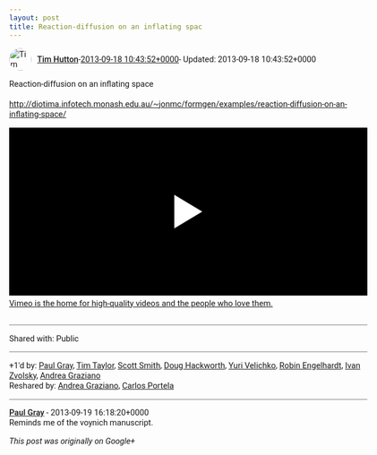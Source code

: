 ```yaml
---
layout: post
title: Reaction-diffusion on an inflating spac
---
```


<html><head><meta charset="utf-8"><title>Reaction-diffusion on an inflating space&lt;br&gt;&lt;br&gt;&lt;a rel=&quot;nofollow&quot; target=&quot;_bl...</title><style>body {font: 11pt Roboto, Arial, sans-serif; max-width: 640px; margin: 24px;}.author-photo {border-radius: 50%; margin-right: 10px; width: 40px;}.author {font-weight: 500;}.main-content {margin: 15px 0 15px;}.post-title {font-weight: bold;}.location {display: block; margin-top: 15px;}.location img {float: left; margin-right: 5px; width: 20px;}.media-link {display: inline-block; max-width: 100%; vertical-align: top;}.media-link p {margin-top: 5px; max-height: 4em; overflow: scroll;}.media {max-height: 100vh; max-width: 100%;}.video-placeholder {background: black; display: flex; height: 300px; max-width: 100%; width: 640px;}.play-icon {border-bottom: 30px solid transparent; border-left: 50px solid white; border-top: 30px solid transparent; color: white; margin: auto;}.album {max-height: 800px; overflow: scroll; width: calc(100vw - 48px);}.album .media-link {margin-right: 5px; max-width: 250px;}.album .media {max-height: 250px;}.link-embed {border-top: 1px solid lightgrey; display: block; margin-top: 20px;}.link-embed img {max-width: 100%;}.inline-link-embed {display: block;}.inline-link-embed img {vertical-align: middle;}.link-title {display: inline-block; font-size: medium; font-weight: 300; padding-left: 1em;}.reshare-attribution {display: block; font-weight: bold; margin-bottom: 10px;}.poll-image {margin-bottom: 5px; max-height: 300px; max-width: 500px;}.poll-choice {align-items: center; display: flex; margin-bottom: 5px; max-width: 500px;}.poll-choice-percentage {background-color: lightblue; height: 100%; left: 0; position: absolute; z-index: -1;}.poll-choice-selected {margin-right: 5px;}.poll-choice-results {border: 1px solid lightgray; border-radius: 5px; display: flex; line-height: 40px; overflow: hidden; padding: 0 8px; position: relative;}.poll-choice-results, .poll-choice-description {flex-grow: 1; margin-right: 10px;}.poll-choice-image {width: 100%;}.poll-choice-image, .poll-choice-image img {max-height: 40px; max-width: 100px;}.poll-choice-votes {max-height: 100px; overflow: auto;}.plus-entity-embed {color: black; display: block; text-decoration: none;}.plus-entity-embed-cover-photo {max-height: 300px; max-width: 100%;}.plus-entity-embed-info {padding: 0 1em 1em;}.plus-entity-embed-info h2 {font-weight: 500; margin: 10px 0;}.plus-entity-embed-info p {font-size: small; margin: 0;}.collection-owner-avatar {border-radius: 50%; border: 2px solid white; height: 40px; margin-top: -22px;}.visibility {padding: 1em 0; border-top: 1px solid grey;}.post-activity {padding: 1em 0; border-top: 1px solid grey;}.comments {border-top: 1px solid gray; padding-top: 1em;}.comment + .comment {margin-top: 1em;}.comment .media-link, .comment .inline-link-embed {margin-top: 5px;}</style></head><body><div style="margin-bottom:1em;"><div style="display:flex; align-items:center"><img class="author-photo" src="https://lh4.googleusercontent.com/-epo4ZZKNqEw/AAAAAAAAAAI/AAAAAAAAVSU/qu3LpcHEnoQ/s64-c/photo.jpg" alt="Tim Hutton"><a href="https://plus.google.com/+TimHutton" target="_blank" class="author">Tim Hutton</a> - <a target="_blank" href="https://plus.google.com/+TimHutton/posts/VxZyKZqzqVe">2013-09-18 10:43:52+0000</a><span> - Updated: 2013-09-18 10:43:52+0000</span></div><div class="main-content">Reaction-diffusion on an inflating space<br><br><a rel="nofollow" target="_blank" href="http://diotima.infotech.monash.edu.au/~jonmc/formgen/examples/reaction-diffusion-on-an-inflating-space/" class="ot-anchor bidi_isolate" jslog="10929; track:click" dir="ltr">http://diotima.infotech.monash.edu.au/~jonmc/formgen/examples/reaction-diffusion-on-an-inflating-space/</a></div><a href="http://vimeo.com/8967161" target="_blank" class="media-link"><div class="video-placeholder" title="Vimeo is the home for high-quality videos and the people who love them."><span class="play-icon"></span></div><p>Vimeo is the home for high-quality videos and the people who love them.</p></a></div><div class="visibility">Shared with: Public</div><div class="post-activity"><div class="plus-oners">+1'd by: <a href="https://plus.google.com/+PaulGrayUK">Paul Gray</a>, <a href="https://plus.google.com/+TimTaylorUK">Tim Taylor</a>, <a href="https://plus.google.com/107210836036782871865">Scott Smith</a>, <a href="https://plus.google.com/111750881748363551870">Doug Hackworth</a>, <a href="https://plus.google.com/+YuriVelichko">Yuri Velichko</a>, <a href="https://plus.google.com/105010514508693487901">Robin Engelhardt</a>, <a href="https://plus.google.com/110973063220214963934">Ivan Zvolsky</a>, <a href="https://plus.google.com/+AndreaGraziano">Andrea Graziano</a></div><div class="resharers">Reshared by: <a href="https://plus.google.com/+AndreaGraziano">Andrea Graziano</a>, <a href="https://plus.google.com/102518372019255115707">Carlos Portela</a></div></div><div class="comments"><div class="comment"><a target="_blank" href="https://plus.google.com/+PaulGrayUK" class="author">Paul Gray</a><span class="time"> - 2013-09-19 16:18:20+0000</span><div class="comment-content">Reminds me of the voynich manuscript.</div></div></div></body></html>

<i>This post was originally on Google+</i>